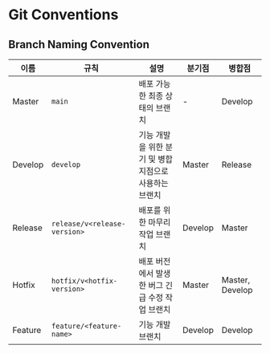 # Git Conventions

## Branch Naming Convention

| 이름 | 규칙 | 설명 | 분기점 | 병합점 |
|---|---|---|---|---|
| Master | `main` | 배포 가능한 최종 상태의 브랜치 | - | Develop |
| Develop | `develop` | 기능 개발을 위한 분기 및 병합 지점으로 사용하는 브랜치 | Master | Release |
| Release | `release/v<release-version>` | 배포를 위한 마무리 작업 브랜치 | Develop | Master |
| Hotfix | `hotfix/v<hotfix-version>` | 배포 버전에서 발생한 버그 긴급 수정 작업 브랜치 | Master | Master, Develop |
| Feature | `feature/<feature-name>` | 기능 개발 브랜치 | Develop | Develop |
